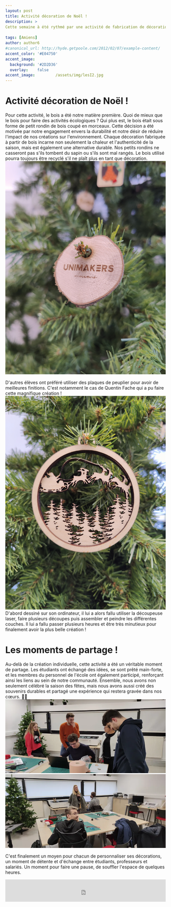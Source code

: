 ```yaml
---
layout: post
title: Activité décoration de Noël ! 
description: > 
Cette semaine à été rythmé par une activité de fabrication de décoration de noël au seins du MakerSpace. Les étudiants on pus exprimer leur imagination pour la création de décoration personnalisé. Or les étudiants n'étais pas les seuls présent. C'était un moment ouvert aux salariés de l'école qui ont répondu présent à l'appel ! Cette activités à été un vrai moment de partage entre étudiants et salarés réunit pour faire perdurer la magie de noël. 

tags: [Amiens]
author: author6
#canonical_url: http://hyde.getpoole.com/2012/02/07/example-content/
accent_color: '#E04750'
accent_image:       
  background: '#2D2D36'
  overlay:    false
accent_image:         /assets/img/lesI2.jpg
---
```


# Activité décoration de Noël !
Pour cette activité, le bois a été notre matière première. Quoi de mieux que le bois pour faire des activités écologiques ? Qui plus est, le bois était sous forme de petit rondin de bois coupé en morceaux. Cette décision a été motivée par notre engagement envers la durabilité et notre désir de réduire l'impact de nos créations sur l'environnement. Chaque décoration fabriquée à partir de bois incarne non seulement la chaleur et l'authenticité de la saison, mais est également une alternative durable. Nos petits rondins ne casseront pas s'ils tombent du sapin ou s'ils sont mal rangés. Le bois utilisé pourra toujours être recyclé s'il ne plaît plus en tant que décoration.
![rondins-gravé](/assets\img\post\2023-12-11-Activités-de-la-semaine-précedente\rondin_gravé.jpg)

D'autres élèves ont préféré utiliser des plaques de peuplier pour avoir de meilleures finitions. C'est notamment le cas de Quentin Fache qui a pu faire cette magnifique création ! ![déco_quentin](/assets\img\post\2023-12-11-Activités-de-la-semaine-précedente\decoration_quentin.jpg)
D'abord dessiné sur son ordinateur, il lui a alors fallu utiliser la découpeuse laser, faire plusieurs découpes puis assembler et peindre les différentes couches. Il lui a fallu passer plusieurs heures et être très minutieux pour finalement avoir la plus belle création !

# Les moments de partage !
Au-delà de la création individuelle, cette activité a été un véritable moment de partage. Les étudiants ont échangé des idées, se sont prêté main-forte, et les membres du personnel de l'école ont également participé, renforçant ainsi les liens au sein de notre communauté. Ensemble, nous avons non seulement célébré la saison des fêtes, mais nous avons aussi créé des souvenirs durables et partagé une expérience qui restera gravée dans nos cœurs. 🌟🎄
![moment-de-partage](/assets\img\post\2023-12-11-Activités-de-la-semaine-précedente\moment-de-partage.webp)
![moment-de-partage](/assets\img\post\2023-12-11-Activités-de-la-semaine-précedente\moment-de-partage-2.webp)

C'est finalement un moyen pour chacun de personnaliser ses décorations, un moment de détente et d'échange entre étudiants, professeurs et salariés. Un moment pour faire une pause, de souffler l'espace de quelques heures.




<iframe id="haWidget" allowtransparency="true" src="https://www.helloasso.com/associations/unimakers-association-technique-d-unilasalle-amiens/adhesions/adhesion-unimakers/widget-bouton" style="width: 100%; height: 70px; border: none;"></iframe>